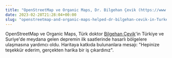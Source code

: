 ```yaml
---
title: "OpenStreetMap ve Organic Maps, Dr. Bilgehan Çevik (https://www.openstreetmap.org/user/pedrito1414/diary/401061)'e Türkiye'de yardımcı oldu. "
date: 2023-02-28T21:28:04+00:00
slug: "openstreetmap-and-organic-maps-helped-dr-bilgehan-cevik-in-Turkey"
---
```


OpenStreetMap ve Organic Maps, Türk doktor [Bilgehan Çevik](https://www.openstreetmap.org/user/pedrito1414/diary/401061)'in Türkiye ve Suriye'de meydana gelen depremin ilk saatlerinde hasarlı bölgelere ulaşmasına yardımcı oldu. Haritaya katkıda bulunanlara mesajı: "Hepinize teşekkür ederim, gerçekten harika bir iş çıkardınız".
